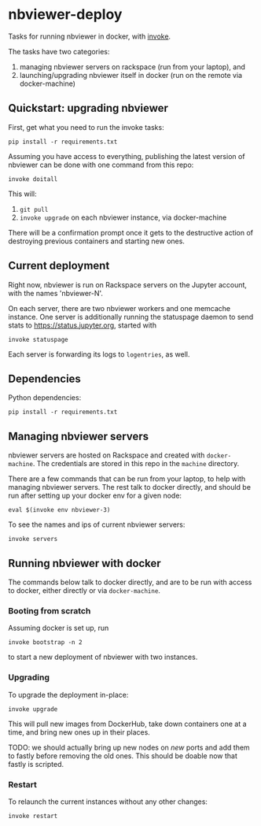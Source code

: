# nbviewer-deploy

Tasks for running nbviewer in docker, with [invoke](http://pyinvoke.org).

The tasks have two categories:

1. managing nbviewer servers on rackspace (run from your laptop), and
2. launching/upgrading nbviewer itself in docker (run on the remote via docker-machine)

## Quickstart: upgrading nbviewer

First, get what you need to run the invoke tasks:

    pip install -r requirements.txt

Assuming you have access to everything,
publishing the latest version of nbviewer can be done with one command from this repo:

    invoke doitall

This will:

1. `git pull`
2. `invoke upgrade` on each nbviewer instance, via docker-machine

There will be a confirmation prompt once it gets to the destructive action of destroying previous containers and starting new ones.

## Current deployment

Right now, nbviewer is run on Rackspace servers on the Jupyter account, with the names 'nbviewer-N'.

On each server, there are two nbviewer workers and one memcache instance. One server is additionally running the statuspage daemon to send stats to https://status.jupyter.org,
started with

    invoke statuspage

Each server is forwarding its logs to `logentries`, as well.

## Dependencies

Python dependencies:

    pip install -r requirements.txt


## Managing nbviewer servers

nbviewer servers are hosted on Rackspace and created with `docker-machine`.
The credentials are stored in this repo in the `machine` directory.

There are a few commands that can be run from your laptop,
to help with managing nbviewer servers.
The rest talk to docker directly, and should be run after setting up your docker env for a given node:

    eval $(invoke env nbviewer-3)

To see the names and ips of current nbviewer servers:

    invoke servers


## Running nbviewer with docker

The commands below talk to docker directly, and are to be run with access
to docker, either directly or via `docker-machine`.

### Booting from scratch

Assuming docker is set up, run

```
invoke bootstrap -n 2
```

to start a new deployment of nbviewer with two instances.


### Upgrading

To upgrade the deployment in-place:

```
invoke upgrade
```

This will pull new images from DockerHub, take down containers one at a time, and bring new ones up in their places.

TODO: we should actually bring up new nodes on *new* ports and add them to fastly before removing the old ones. This should be doable now that fastly is scripted.

### Restart

To relaunch the current instances without any other changes:

```
invoke restart
```

